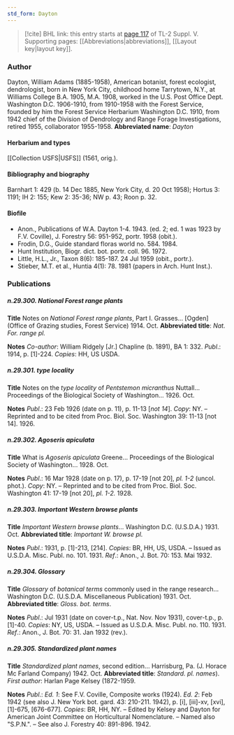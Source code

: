 ```yaml
---
std_form: Dayton
---
```


> [!cite] BHL link: this entry starts at [page 117](https://www.biodiversitylibrary.org/page/33259163) of TL-2 Suppl. V.
> Supporting pages: [[Abbreviations|abbreviations]], [[Layout key|layout key]].

### Author

Dayton, William Adams (1885-1958), American botanist, forest ecologist, dendrologist, born in New York City, childhood home Tarrytown, N.Y., at Williams College B.A. 1905, M.A. 1908, worked in the U.S. Post Office Dept. Washington D.C. 1906-1910, from 1910-1958 with the Forest Service, founded by him the Forest Service Herbarium Washington D.C. 1910, from 1942 chief of the Division of Dendrology and Range Forage Investigations, retired 1955, collaborator 1955-1958. 
**Abbreviated name**: *Dayton*

#### Herbarium and types

[[Collection USFS|USFS]] (1561, orig.).

#### Bibliography and biography

Barnhart 1: 429 (b. 14 Dec 1885, New York City, d. 20 Oct 1958); Hortus 3: 1191; IH 2: 155; Kew 2: 35-36; NW p. 43; Roon p. 32.

#### Biofile

- Anon., Publications of W.A. Dayton 1-4. 1943. (ed. 2; ed. 1 was 1923 by F.V. Coville), J. Forestry 56: 951-952, portr. 1958 (obit.).
- Frodin, D.G., Guide standard floras world no. 584. 1984.
- Hunt Institution, Biogr. dict. bot. portr. coll. 96. 1972.
- Little, H.L., Jr., Taxon 8(6): 185-187. 24 Jul 1959 (obit., portr.).
- Stieber, M.T. et al., Huntia 4(1): 78. 1981 (papers in Arch. Hunt Inst.).

### Publications

##### n.29.300. National Forest range plants

**Title**
Notes on *National Forest range plants*, Part I. Grasses... \[Ogden\] (Office of Grazing studies, Forest Service) 1914. Oct.
**Abbreviated title**: *Nat. For. range pl.*

**Notes**
*Co-author*: William Ridgely \[Jr.\] Chapline (b. 1891), BA 1: 332.
*Publ*.: 1914, p. \[1\]-224. *Copies*: HH, US USDA.

##### n.29.301. type locality

**Title**
Notes on the *type locality* of *Pentstemon micranthus* Nuttall... Proceedings of the Biological Society of Washington... 1926. Oct.

**Notes**
*Publ*.: 23 Feb 1926 (date on p. 11), p. 11-13 \[*not 14*\]. *Copy*: NY. – Reprinted and to be cited from Proc. Biol. Soc. Washington 39: 11-13 \[not 14\]. 1926.

##### n.29.302. Agoseris apiculata

**Title**
What is *Agoseris apiculata* Greene... Proceedings of the Biological Society of Washington... 1928. Oct.

**Notes**
*Publ*.: 16 Mar 1928 (date on p. 17), p. 17-19 \[not 20\], *pl. 1-2* (uncol. phot.). *Copy*: NY. – Reprinted and to be cited from Proc. Biol. Soc. Washington 41: 17-19 \[not 20\], *pl. 1-2.* 1928.

##### n.29.303. Important Western browse plants

**Title**
*Important Western browse plants*... Washington D.C. (U.S.D.A.) 1931. Oct.
**Abbreviated title**: *Important W. browse pl.*

**Notes**
*Publ*.: 1931, p. \[1\]-213, \[214\]. *Copies*: BR, HH, US, USDA. – Issued as U.S.D.A. Misc. Publ. no. 101. 1931.
*Ref*.: Anon., J. Bot. 70: 153. Mai 1932.

##### n.29.304. Glossary

**Title**
*Glossary* of *botanical terms* commonly used in the range research... Washington D.C. (U.S.D.A. Miscellaneous Publication) 1931. Oct.
**Abbreviated title**: *Gloss. bot. terms*.

**Notes**
*Publ*.: Jul 1931 (date on cover-t.p., Nat. Nov. Nov 1931), cover-t.p., p. \[1\]-40. *Copies*: NY, US, USDA. – Issued as U.S.D.A. Misc. Publ. no. 110. 1931.
*Ref*.: Anon., J. Bot. 70: 31. Jan 1932 (rev.).

##### n.29.305. Standardized plant names

**Title**
*Standardized plant names*, second edition... Harrisburg, Pa. (J. Horace Mc Farland Company) 1942. Oct.
**Abbreviated title**: *Standard. pl. names*). *First author*: Harlan Page Kelsey (1872-1959.

**Notes**
*Publ*.: *Ed. 1*: See F.V. Coville, Composite works (1924).
*Ed. 2*: Feb 1942 (see also J. New York bot. gard. 43: 210-211. 1942), p. \[i\], \[iii\]-xv, \[xvi\], \[1\]-675, \[676-677\]. *Copies*: BR, HH, NY. – Edited by Kelsey and Dayton for American Joint Committee on Horticultural Nomenclature. – Named also "S.P.N.". – See also J. Forestry 40: 891-896. 1942.

